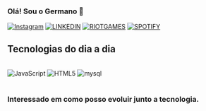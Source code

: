 ### Olá! Sou o Germano 🎴

[![Instagram](https://img.shields.io/badge/Instagram-E4405F?style=for-the-badge&logo=instagram&logoColor=white)](https://www.instagram.com/germanoskt/)
[![LINKEDIN](https://img.shields.io/badge/LinkedIn-0077B5?style=for-the-badge&logo=linkedin&logoColor=white)](https://www.linkedin.com/in/lucas-germano-5b9592230/)
[![RIOTGAMES](https://img.shields.io/badge/Riot_Games-D32936?style=for-the-badge&logo=riot-games&logoColor=white)](https://www.leagueoflegends.com/pt-br/)
[![SPOTIFY](https://img.shields.io/badge/Spotify-1ED760?&style=for-the-badge&logo=spotify&logoColor=white)](https://open.spotify.com/user/31nc34c3o4ccioqibygtqkz7qdaq)

## Tecnologias do dia a dia

<div style="display: inline_block"><br/>
    <img  align="center "alt="JavaScript" src ="https://img.shields.io/badge/JavaScript-F7DF1E?style=for-the-badge&logo=javascript&logoColor=black">
    <img  align="center "alt="HTML5" src ="https://img.shields.io/badge/HTML5-E34F26?style=for-the-badge&logo=html5&logoColor=white">
    <img  align="center "alt="mysql" src ="https://img.shields.io/badge/MySQL-00000F?style=for-the-badge&logo=mysql&logoColor=white">

</div><br/>

### Interessado em como posso evoluir junto a tecnologia.
